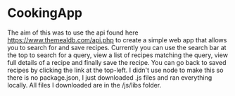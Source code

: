 # CookingApp

The aim of this was to use the api found here https://www.themealdb.com/api.php to create a simple web app that allows you to search for and save recipes.
Currently you can use the search bar at the top to search for a query, view a list of recipes matching the query, view full details of a recipe and finally save the recipe. You can go back to saved recipes by clicking the link at the top-left.
I didn't use node to make this so there is no package.json, I just downloaded .js files and ran everything locally. All files I downloaded are in the /js/libs folder.
